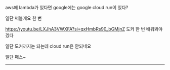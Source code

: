 aws에 lambda가 있다면
google에는 google cloud run이 있다?

일단 써볼게요 한 번

https://youtu.be/LXJhA3VWXFA?si=qxHmbRs90_bGMjnZ
도커 한 번 배워봐야겠다

일단 도커까지는 되는데
cloud run은 안되네요

일단 패스~

---
